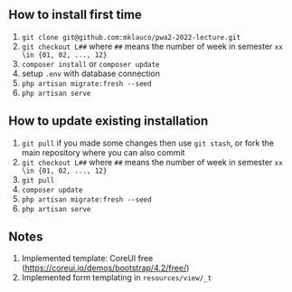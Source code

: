 ## How to install first time
1. `git clone git@github.com:mklauco/pwa2-2022-lecture.git`
1. `git checkout L##` where `##` means the number of week in semester `xx \in {01, 02, ..., 12}`
1. `composer install` or `composer update`
1. setup `.env` with database connection
1. `php artisan migrate:fresh --seed`
1. `php artisan serve`
## How to update existing installation
1. `git pull` if you made some changes then use `git stash`, or fork the main repository where you can also commit
1. `git checkout L##` where `##` means the number of week in semester `xx \in {01, 02, ..., 12}`
1. `git pull`
1. `composer update`
1. `php artisan migrate:fresh --seed`
1. `php artisan serve`

## Notes
1. Implemented template: CoreUI free (https://coreui.io/demos/bootstrap/4.2/free/)
1. Implemented form templating in `resources/view/_t`
